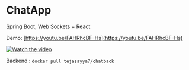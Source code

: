 # ChatApp
Spring Boot, Web Sockets + React

Demo: [https://youtu.be/FAHRhcBF-Hs](https://youtu.be/FAHRhcBF-Hs)


[![Watch the video](https://img.youtube.com/vi/FAHRhcBF-Hs/0.jpg)](https://www.youtube.com/watch?v=FAHRhcBF-Hs)


Backend : `docker pull tejasayya7/chatback`

